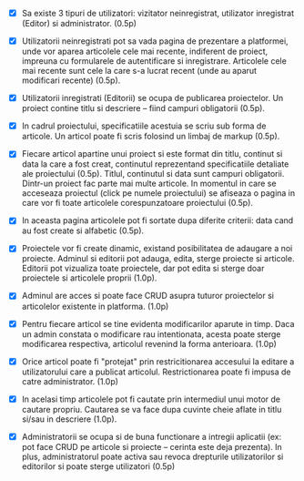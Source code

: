 - [x] Sa existe 3 tipuri de utilizatori: vizitator neinregistrat, utilizator inregistrat
(Editor) si administrator. (0.5p)
- [x] Utilizatorii neinregistrati pot sa vada pagina de prezentare a platformei, unde
vor aparea articolele cele mai recente, indiferent de proiect, impreuna cu
formularele de autentificare si inregistrare. Articolele cele mai recente sunt
cele la care s-a lucrat recent (unde au aparut modificari recente) (0.5p).
- [x] Utilizatorii inregistrati (Editorii) se ocupa de publicarea proiectelor. Un
proiect contine titlu si descriere – fiind campuri obligatorii (0.5p).
- [x] In cadrul proiectului, specificatiile acestuia se scriu sub forma de articole.
Un articol poate fi scris folosind un limbaj de markup (0.5p).
- [x] Fiecare articol apartine unui proiect si este format din titlu, continut si data la care a fost
creat, continutul reprezentand specificatiile detaliate ale proiectului (0.5p).
Titlul, continutul si data sunt campuri obligatorii. Dintr-un proiect fac parte
mai multe articole. In momentul in care se acceseaza proiectul (click pe
numele proiectului) se afiseaza o pagina in care vor fi toate articolele
corespunzatoare proiectului (0.5p).
- [x] In aceasta pagina articolele pot fi sortate
dupa diferite criterii: data cand au fost create si alfabetic (0.5p).
- [x] Proiectele vor fi create dinamic, existand posibilitatea de adaugare a noi
proiecte. Adminul si editorii pot adauga, edita, sterge proiecte si articole.
Editorii pot vizualiza toate proiectele, dar pot edita si sterge doar proiectele
si articolele proprii (1.0p).

- [x] Adminul are acces si poate face CRUD asupra
tuturor proiectelor si articolelor existente in platforma. (1.0p)
- [x] Pentru fiecare articol se tine evidenta modificarilor aparute in timp. Daca un
admin constata o modificare rau intentionata, acesta poate sterge modificarea
respectiva, articolul revenind la forma anterioara. (1.0p)
- [x] Orice articol poate fi "protejat" prin restricitionarea accesului la editare a
utilizatorului care a publicat articolul. Restrictionarea poate fi impusa de
catre administrator. (1.0p)
- [x] In acelasi timp articolele pot fi cautate prin intermediul unui motor de
cautare propriu. Cautarea se va face dupa cuvinte cheie aflate in titlu si/sau
in descriere (1.0p).
- [x] Administratorii se ocupa si de buna functionare a intregii aplicatii (ex: pot
face CRUD pe articole si proiecte – cerinta este deja prezenta).
In plus, administratorul poate activa sau revoca drepturile utilizatorilor si
editorilor si poate sterge utilizatori (0.5p)
